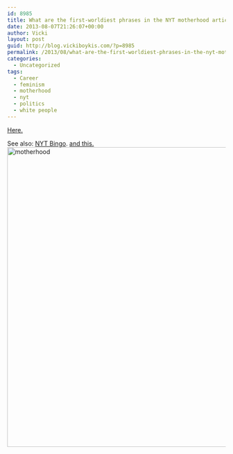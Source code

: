 ```yaml
---
id: 8985
title: What are the first-worldiest phrases in the NYT motherhood article?
date: 2013-08-07T21:26:07+00:00
author: Vicki
layout: post
guid: http://blog.vickiboykis.com/?p=8985
permalink: /2013/08/what-are-the-first-worldiest-phrases-in-the-nyt-motherhood-article/
categories:
  - Uncategorized
tags:
  - Career
  - feminism
  - motherhood
  - nyt
  - politics
  - white people
---
```

<a href="http://www.nytimes.com/2013/08/11/magazine/the-opt-out-generation-wants-back-in.html?pagewanted=1&_r=3&hp" target="_blank">Here. </a>

See also: <a title="this" href="http://blog.vickiboykis.com/2012/07/what-are-white-people-complaining-about-today/" target="_blank">NYT Bingo</a>. <a href="http://blog.vickiboykis.com/2011/12/new-york-times-story-idea-bingo-2011/" target="_blank">and this. </a>[<img class="aligncenter size-medium wp-image-8989" alt="motherhood" src="http://blog.vickiboykis.com/wp-content/uploads/2013/08/motherhood1-580x692.png" width="580" height="692" />](http://blog.vickiboykis.com/wp-content/uploads/2013/08/motherhood1.png)

&nbsp;